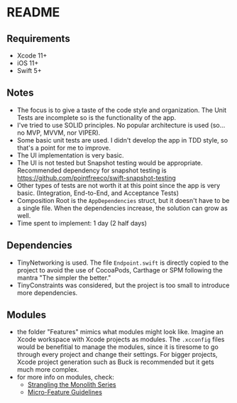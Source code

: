 #  README

## Requirements

- Xcode 11+
- iOS 11+
- Swift 5+

## Notes

- The focus is to give a taste of the code style and organization. The Unit Tests are incomplete so is the functionality of the app. 
- I've tried to use SOLID principles. No popular architecture is used (so… no MVP, MVVM, nor VIPER).
- Some basic unit tests are used. I didn't develop the app in TDD style, so that's a point for me to improve.
- The UI implementation is very basic.
- The UI is not tested but Snapshot testing would be appropriate. Recommended dependency for snapshot testing is https://github.com/pointfreeco/swift-snapshot-testing
- Other types of tests are not worth it at this point since the app is very basic. (Integration, End-to-End, and Acceptance Tests)
- Composition Root is the `AppDependencies` struct, but it doesn't have to be a single file. When the dependencies increase, the solution can grow as well.
- Time spent to implement: 1 day (2 half days)

## Dependencies

- TinyNetworking is used. The file `Endpoint.swift` is directly copied to the project to avoid the use of CocoaPods, Carthage or SPM following the mantra "The simpler the better."
- TinyConstraints was considered, but the project is too small to introduce more dependencies.

## Modules

- the folder "Features" mimics what modules might look like. Imagine an Xcode workspace with Xcode projects as modules. The `.xcconfig` files would be benefitial to manage the modules, since it is tiresome to go through every project and change their settings. For bigger projects, Xcode project generation such as Buck is recommended but it gets much more complex.
- for more info on modules, check:
    * [Strangling the Monolith Series](https://edit.theappbusiness.com/modular-ios-strangling-the-monolith-4a6843a28992)
    * [Micro-Feature Guidelines](https://github.com/tuist/microfeatures-guidelines)
